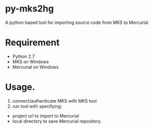 # py-mks2hg
A python based tool for importing source code from MKS to Mercurial

# Requirement
- Python 2.7
- MKS on Windows
- Mercurial on Windows

# Usage.
1. connect/authenticate MKS with MKS tool
2. run tool with specifying:
  - project url to import to Mercurial
  - local directory to save Mercurial repository.
  

